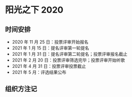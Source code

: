 # 阳光之下 2020

## 时间安排

- 2020 年 11 月 25 日：投票评审开始报名
- 2021 年 1 月 15 日：提名评审第一轮提名
- 2021 年 1 月 31 日：提名评审第二轮提名；投票评审报名截止
- 2021 年 2 月 20 日：投票评审筛选完毕；投票评审开始听歌
- 2021 年 4 月 31 日：投票评审投票截止
- 2021 年 5 月：评选结果公布

## 组织方注记